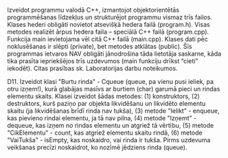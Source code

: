 
Izveidot programmu valodā C++, izmantojot objektorientētās programmēšanas līdzekļus un strukturējot programmu vismaz trīs failos. Klases hederi obligāti novietot atsevišķā hedera failā (program.h). Visas metodes realizēt ārpus hedera faila – speciālā C++ failā (program.cpp). Funkcija main ievietojama vēl citā C++ failā (main.cpp). Klases dati pēc noklusēšanas ir slēpti (private), bet metodes atklātas (public). Šīs programmas ietvaros NAV obligāti jānodrošina tāda lietotāja saskarne, kāda tika prasīta iepriekšējos trīs uzdevumos (main funkciju drīkst “cieti” iekodēt). Citas prasības sk. Laboratorijas darbu noteikumos.

D11. Izveidot klasi "Burtu rinda" - Cqueue (queue, pa vienu pusi ieliek, pa otru izņem!), kurā glabājas masīvs ar burtiem (char) garumā pieci un rindas elementu skaits. Klasei izveidot šādas metodes: (1) konstruktors, (2) destruktors, kurš paziņo par objekta likvidēšanu un likvidēto elementu skaitu (ja likvidēšanas brīdī rinda nav tukša), (3) metode "Ielikt" - enqueue, kas pievieno rindai elementu, ja tā nav pilna, (4) metode "Izņemt" - dequeue, kas izņem no rindas elementu un atgriež tā vērtību, (5) metode "CikElementu" - count, kas atgriež elementu skaitu rindā, (6) metode "VaiTukša" - isEmpty, kas noskaidro, vai rinda ir tukša.  Pirms uzdevuma veikšanas precīzi noskaidrot, ko nozīmē jēdziens rinda (queue).

